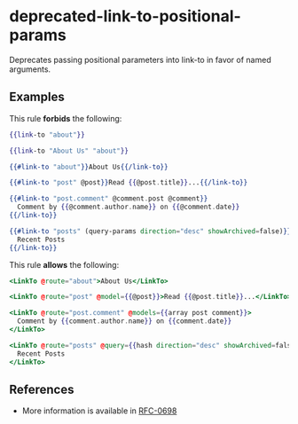 # deprecated-link-to-positional-params

Deprecates passing positional parameters into link-to in favor of named arguments.

## Examples

This rule **forbids** the following:

```hbs
{{link-to "about"}}
```

```hbs
{{link-to "About Us" "about"}}
```

```hbs
{{#link-to "about"}}About Us{{/link-to}}
```

```hbs
{{#link-to "post" @post}}Read {{@post.title}}...{{/link-to}}
```

```hbs
{{#link-to "post.comment" @comment.post @comment}}
  Comment by {{@comment.author.name}} on {{@comment.date}}
{{/link-to}}
```

```hbs
{{#link-to "posts" (query-params direction="desc" showArchived=false)}}
  Recent Posts
{{/link-to}}
```

This rule **allows** the following:

```hbs
<LinkTo @route="about">About Us</LinkTo>
```

```hbs
<LinkTo @route="post" @model={{@post}}>Read {{@post.title}}...</LinkTo>
```

```hbs
<LinkTo @route="post.comment" @models={{array post comment}}>
  Comment by {{comment.author.name}} on {{comment.date}}
</LinkTo>
```

```hbs
<LinkTo @route="posts" @query={{hash direction="desc" showArchived=false}}>
  Recent Posts
</LinkTo>
```

## References

- More information is available in [RFC-0698](https://github.com/emberjs/rfcs/blob/master/text/0698-deprecate-link-to-positional-arguments.md)
